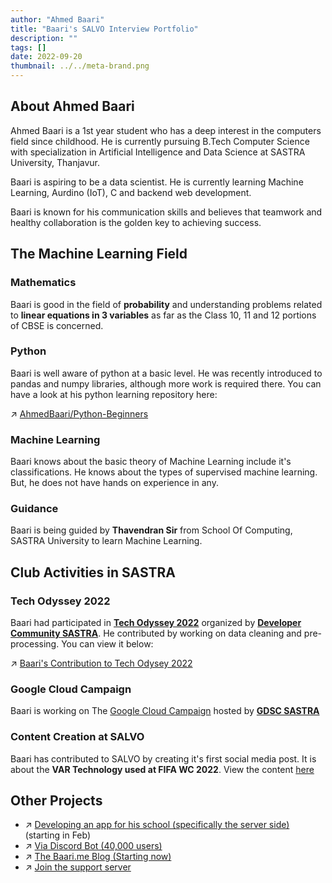 ```yaml
---
author: "Ahmed Baari"
title: "Baari's SALVO Interview Portfolio"
description: ""
tags: []
date: 2022-09-20
thumbnail: ../../meta-brand.png
---
```


## About Ahmed Baari

Ahmed Baari is a 1st year student who has a deep interest in the computers field since childhood. He is currently pursuing B.Tech Computer Science with specialization in Artificial Intelligence and Data Science at SASTRA University, Thanjavur.

Baari is aspiring to be a data scientist. He is currently learning Machine Learning, Aurdino (IoT), C and backend web development. 

Baari is known for his communication skills and believes that teamwork and healthy collaboration is the golden key to achieving success.


## The Machine Learning Field

### Mathematics

Baari is good in the field of **probability** and understanding problems related to **linear equations in 3 variables** as far as the Class 10, 11 and 12 portions of CBSE is concerned.

### Python

Baari is well aware of python at a basic level. He was recently introduced to pandas and numpy libraries, although more work is required there. You can have a look at his python learning repository here:

 ↗️ [AhmedBaari/Python-Beginners](https://github.com/AhmedBaari/Python-Beginners)

### Machine Learning

Baari knows about the basic theory of Machine Learning include it's classifications. He knows about the types of supervised machine learning. But, he does not have hands on experience in any.

### Guidance

Baari is being guided by **Thavendran Sir** from School Of Computing, SASTRA University to learn Machine Learning. 

## Club Activities in SASTRA

### Tech Odyssey 2022
Baari had participated in [**Tech Odyssey 2022**](https://github.com/dcs-sastra/TechOdyssey-22) organized by [**Developer Community SASTRA**](https://github.com/dcs-sastra/). He contributed by working on data cleaning and pre-processing. You can view it below:

 ↗️ [Baari's Contribution to Tech Odysey 2022](https://github.com/AhmedBaari/Python-Beginners)

### Google Cloud Campaign
Baari is working on The [Google Cloud Campaign](https://www.cloudskillsboost.google/paths/11) hosted by [**GDSC SASTRA**](https://gdsc.community.dev/sastra-deemed-university-thanjavur/)

### Content Creation at SALVO
Baari has contributed to SALVO by creating it's first social media post. It is about the **VAR Technology used at FIFA WC 2022**. View the content [here](https://www.canva.com/design/DAFToWo9fFo/mPQ8-oxMDdGTJQKMyLp3VA/view)


## Other Projects
- ↗️ [Developing an app for his school (specifically the server side)](https://dps.baari.me/) (starting in Feb)
- ↗️ [Via Discord Bot (40,000 users)](https://via.baari.me/)
- ↗️ [The Baari.me Blog (Starting now)](https://baari.me/)
- ↗️ [Join the support server](https://discord.gg/JzD9dARK)